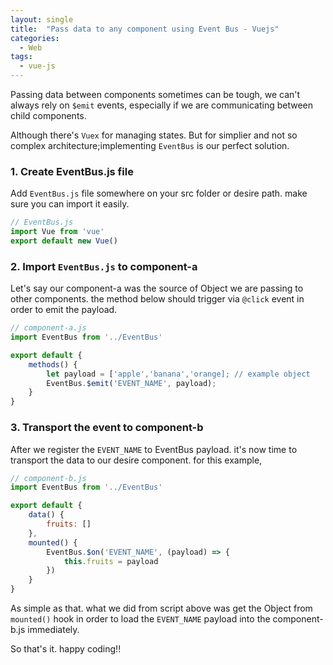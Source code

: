 ```yaml
---
layout: single
title:  "Pass data to any component using Event Bus - Vuejs"
categories:
  - Web
tags:
  - vue-js
---
```

Passing data between components sometimes can be tough, we can't always rely on `$emit` events, especially if we are communicating between child components.

Although there's `Vuex` for managing states. But for simplier and not so complex architecture;implementing `EventBus` is our perfect solution.

### 1. Create EventBus.js file
Add `EventBus.js` file somewhere on your src folder or desire path. make sure you can import it easily.
```javascript
// EventBus.js
import Vue from 'vue'
export default new Vue()
```

### 2. Import `EventBus.js` to component-a
Let's say our component-a was the source of Object we are passing to other components. the method below should trigger via `@click` event in order to emit the payload.
```javascript
// component-a.js
import EventBus from '../EventBus'

export default {
    methods() {
        let payload = ['apple','banana','orange]; // example object
        EventBus.$emit('EVENT_NAME', payload);
    }
}
```

### 3. Transport the event to component-b
After we register the `EVENT_NAME` to EventBus payload. it's now time to transport the data to our desire component. for this example,
```javascript
// component-b.js
import EventBus from '../EventBus'

export default {
    data() {
        fruits: []
    },
    mounted() {
        EventBus.$on('EVENT_NAME', (payload) => {
            this.fruits = payload
        })
    }
}
```
As simple as that. what we did from script above was get the Object from `mounted()` hook in order to load the `EVENT_NAME` payload into the component-b.js immediately.

So that's it. happy coding!!
